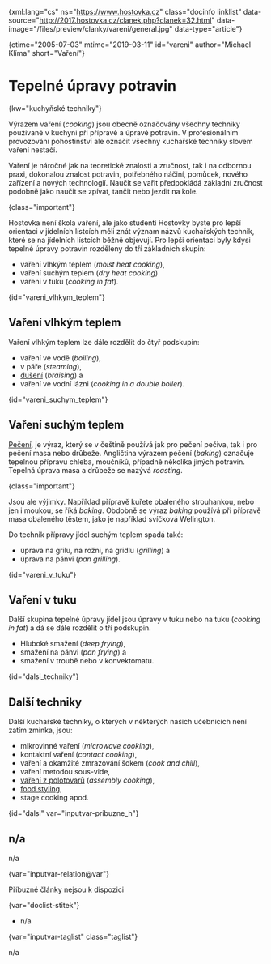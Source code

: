 
{xml:lang="cs" ns="https://www.hostovka.cz" class="docinfo linklist" data-source="http://2017.hostovka.cz/clanek.php?clanek=32.html" data-image="/files/preview/clanky/vareni/general.jpg" data-type="article"}

{ctime="2005-07-03" mtime="2019-03-11" id="vareni" author="Michael Klíma" short="Vaření"}

# Tepelné úpravy potravin 

{kw="kuchyňské techniky"}

Výrazem vaření (_cooking_) jsou obecně označovány všechny techniky používané v kuchyni při přípravě a úpravě potravin. V profesionálním provozování pohostinství ale označit všechny kuchařské techniky slovem vaření nestačí. 

Vaření je náročné jak na teoretické znalosti a zručnost, tak i na odbornou praxi, dokonalou znalost potravin, potřebného náčiní, pomůcek, nového zařízení a nových technologií. Naučit se vařit předpokládá základní zručnost podobně jako naučit se zpívat, tančit nebo jezdit na kole. 

{class="important"}

Hostovka není škola vaření, ale jako studenti Hostovky byste pro lepší orientaci v jídelních lístcích měli znát význam názvů kuchařských technik, které se na jídelních lístcích běžně objevují. Pro lepši orientaci byly kdysi tepelné úpravy potravin rozděleny do tří základních skupin: 

  * vaření vlhkým teplem (_moist heat cooking_), 
  * vaření suchým teplem (_dry heat cooking_) 
  * vaření v tuku (_cooking in fat_). 

{id="vareni\_vlhkym\_teplem"}

## Vaření vlhkým teplem 

Vaření vlhkým teplem lze dále rozdělit do čtyř podskupin: 

  * vaření ve vodě (_boiling_), 
  * v páře (_steaming_), 
  * [dušení][1] (_braising_) a 
  * vaření ve vodní lázni (_cooking in a double boiler_). 

{id="vareni\_suchym\_teplem"}

## Vaření suchým teplem 

[Pečení][2], je výraz, který se v češtině používá jak pro pečení pečiva, tak i pro pečení masa nebo drůbeže. Angličtina výrazem pečení (_baking_) označuje tepelnou přípravu chleba, moučníků, případně několika jiných potravin. Tepelná úprava masa a drůbeže se nazývá _roasting_. 

{class="important"}

Jsou ale výjimky. Například přípravě kuřete obaleného strouhankou, nebo jen i moukou, se říká _baking_. Obdobně se výraz _baking_ používá při přípravě masa obaleného těstem, jako je například svíčková Welington. 

Do technik přípravy jídel suchým teplem spadá také: 

  * úprava na grilu, na rožni, na gridlu (_grilling_) a 
  * úprava na pánvi (_pan grilling_). 

{id="vareni\_v\_tuku"}

## Vaření v tuku 

Další skupina tepelné úpravy jídel jsou úpravy v tuku nebo na tuku (_cooking in fat_) a dá se dále rozdělit o tří podskupin. 

  * Hluboké smažení (_deep frying_), 
  * smažení na pánvi (_pan frying_) a 
  * smažení v troubě nebo v konvektomatu. 

{id="dalsi_techniky"}

## Další techniky 

Další kuchařské techniky, o kterých v některých našich učebnicích není zatím zmínka, jsou: 

  * mikrovlnné vaření (_microwave cooking_), 
  * kontaktní vaření (_contact cooking_), 
  * vaření a okamžité zmrazování šokem (_cook and chill_), 
  * vaření metodou sous-vide, 
  * [vaření z polotovarů][3] (_assembly cooking_), 
  * [food styling][4], 
  * stage cooking apod. 

{id="dalsi" var="inputvar-pribuzne_h"}

## n/a 

n/a 

{var="inputvar-relation@var"}

Příbuzné články nejsou k dispozici 

{var="doclist-stitek"}

  * n/a 

{var="inputvar-taglist" class="taglist"}

n/a

 [1]: /duseni
 [2]: /peceni
 [3]: /vareni_z_polotovaru
 [4]: /food_styling

